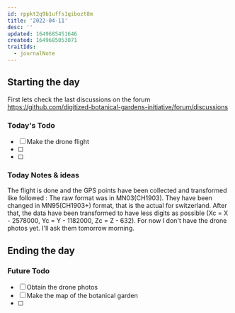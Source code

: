 ```yaml
---
id: rppkt2q9b1uffs1qibozt8m
title: '2022-04-11'
desc: ''
updated: 1649685451646
created: 1649685053071
traitIds:
  - journalNote
---
```



## Starting the day

First lets check the last discussions on the forum https://github.com/digitized-botanical-gardens-initiative/forum/discussions

### Today's Todo 

- [ ] Make the drone flight
- [ ] 
- [ ] 

### Today Notes & ideas
The flight is done and the GPS points have been collected and transformed like followed : The raw format was in MN03(CH1903). They have been changed in MN95(CH1903+) format, that is the actual for switzerland. After that, the data have been transformed to have less digits as possible (Xc = X - 2578000, Yc = Y - 1182000, Zc = Z - 632). For now I don't have the drone photos yet. I'll ask them tomorrow morning.



## Ending the day

### Future Todo

- [ ] Obtain the drone photos
- [ ] Make the map of the botanical garden
- [ ] 
